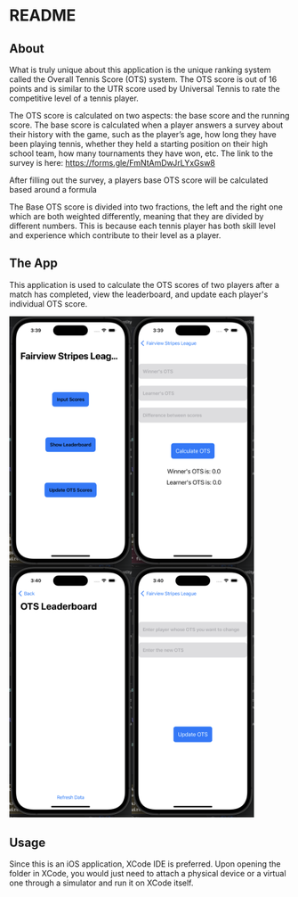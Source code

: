 # README

## About 

What is truly unique about this application is the unique ranking system called the Overall Tennis Score (OTS) system. The OTS score is out of 16 points and is similar to the UTR score used by Universal Tennis to rate the competitive level of a tennis player.


The OTS score is calculated on two aspects: the base score and the running score. The base score is calculated when a player answers a survey about their history with the game, such as the playerʼs age, how long they have been playing tennis, whether they held a starting position on their high school team, how many tournaments they have won, etc. The link to the survey is here: https://forms.gle/FmNtAmDwJrLYxGsw8 


After filling out the survey, a players base OTS score will be calculated based around a formula


The Base OTS score is divided into two fractions, the left and the right one which are both weighted differently, meaning that they are divided by different numbers. This is because each tennis player has both skill level and experience which contribute to their level as a player.

## The App

This application is used to calculate the OTS scores of two players after a match has completed, view the leaderboard, and update each player's individual OTS score. 

<img align="left" width="220px" src="https://github.com/aTuraga30/fstl/blob/main/pictures/app1.png?raw=true">
<img align="left" width="220px" src="https://github.com/aTuraga30/fstl/blob/main/pictures/app2.png?raw=true">
<img align="left" width="220px" src="https://github.com/aTuraga30/fstl/blob/main/pictures/app3.png?raw=true">
<img width="220px" src="https://github.com/aTuraga30/fstl/blob/main/pictures/app4.png?raw=true">

## Usage

Since this is an iOS application, XCode IDE is preferred. Upon opening the folder in XCode, you would just need to attach a physical device or a virtual one through a simulator and run it on XCode itself.
